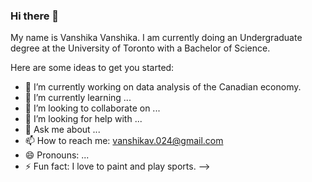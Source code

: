 ### Hi there 👋

My name is Vanshika Vanshika. I am currently doing an Undergraduate degree at the University of Toronto with a Bachelor of Science.

Here are some ideas to get you started:

- 🔭 I’m currently working on data analysis of the Canadian economy.
- 🌱 I’m currently learning ...
- 👯 I’m looking to collaborate on ...
- 🤔 I’m looking for help with ...
- 💬 Ask me about ...
- 📫 How to reach me: vanshikav.024@gmail.com
- 😄 Pronouns: ...
- ⚡ Fun fact: I love to paint and play sports.
-->
